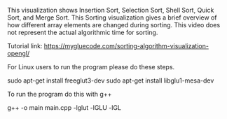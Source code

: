 This visualization shows Insertion Sort, Selection Sort, Shell Sort, Quick Sort, and Merge Sort. This Sorting visualization gives a brief overview of how different array elements are changed during sorting. This video does not represent the actual algorithmic time for sorting.

Tutorial link:  https://mygluecode.com/sorting-algorithm-visualization-opengl/


For Linux users to run the program please do these steps.

sudo apt-get install freeglut3-dev
sudo apt-get install libglu1-mesa-dev

To run the program do this with g++

g++ -o main main.cpp -lglut -lGLU -lGL